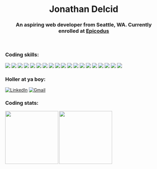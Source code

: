 <h1 align="center">Jonathan Delcid </h1>
<h3 align="center">An aspiring web developer from Seattle, WA. Currently enrolled at <a href="https://www.epicodus.com/" target="_blank">Epicodus</a></h3>
<br/>

<h3 align="left" >Coding skills:</h3>
<p align="left">
<a><img src="https://img.shields.io/badge/JavaScript-323330?style=for-the-badge&logo=javascript&logoColor=F7DF1E"/></a>
<a><img src="https://img.shields.io/badge/C%23-23cfcf?style=for-the-badge&logo=c-sharp&logoColor=239120"/></a>
<a><img src="https://img.shields.io/badge/Bootstrap-23cfcf?style=for-the-badge&logo=bootstrap&logoColor=563D7C"/></a>
<a><img src="https://img.shields.io/badge/CSS3-23cfcf?style=for-the-badge&logo=css3&logoColor=1572B6"/></a>
<a><img src="https://img.shields.io/badge/GIT-23cfcf?style=for-the-badge&logo=git&logoColor=E44C30"/></a>
<a><img src="https://img.shields.io/badge/GitHub-23cfcf?style=for-the-badge&logo=github&logoColor=black"/></a>
<a><img src="https://img.shields.io/badge/HTML5-23cfcf?style=for-the-badge&logo=html5&logoColor=E34F26"/></a>
<a><img src="https://img.shields.io/badge/Jest-23cfcf?style=for-the-badge&logo=jest&logoColor=C21325"/></a>
<a><img src="https://img.shields.io/badge/json-23cfcf?style=for-the-badge&logo=json&logoColor=5E5C5C"/></a>
<a><img src="https://img.shields.io/badge/jQuery-23cfcf?style=for-the-badge&logo=jquery&logoColor=0769AD"/></a>
<a><img src="https://img.shields.io/badge/Markdown-23cfcf?style=for-the-badge&logo=markdown&logoColor=black"/></a>
<a><img src="https://img.shields.io/badge/MySQL-23cfcf?style=for-the-badge&logo=mysql&logoColor=005C84"/></a>
<a><img src="https://img.shields.io/badge/.NET-23cfcf?style=for-the-badge&logo=dotnet&logoColor=512BD4"/></a>
<a><img src="https://img.shields.io/badge/Node.js-23cfcf?style=for-the-badge&logo=nodedotjs&logoColor=339933"/></a>
<a><img src="https://img.shields.io/badge/npm-23cfcf?style=for-the-badge&logo=npm&logoColor=CB3837"/></a>
<a><img src="https://img.shields.io/badge/Postman-23cfcf?style=for-the-badge&logo=Postman&logoColor=FF6C37"/></a>
<a><img src="https://img.shields.io/badge/React-23cfcf?style=for-the-badge&logo=react&logoColor=black"/></a>
<a><img src="https://img.shields.io/badge/Visual_Studio_Code-23cfcf?style=for-the-badge&logo=visual%20studio%20code&logoColor=0078D4"/></a>
<a><img src="https://img.shields.io/badge/Webpack-23cfcf?style=for-the-badge&logo=Webpack&logoColor=8DD6F9"/></a>

<h3 align="left">Holler at ya boy:</h3>
<p align="left">
<a href="https://www.linkedin.com/in/cesar-aug-lopez/"><img alt="LinkedIn" src="https://img.shields.io/badge/LinkedIn-23cfcf?style=for-the-badge&logo=linkedin&logoColor=1572B6"/></a>
<a href="lopez.cesar.aug@gmail.com"><img alt="Gmail" src="https://img.shields.io/badge/Gmail-23cfcf?style=for-the-badge&logo=gmail&logoColor=D14836" /></a>

<!-- <h3 align="left" >Software Skills:</h3>
<p align="left">
<a><img src="https://img.shields.io/badge/Discord-23cfcf?style=for-the-badge&logo=discord&logoColor=5865F2"/></a>
<a><img src="https://img.shields.io/badge/Google%20Meet-23cfcf?style=for-the-badge&logo=google-meet&logoColor=00897B"/></a>
<a><img src="https://img.shields.io/badge/mac%20os-23cfcf?style=for-the-badge&logo=apple&logoColor=black"/></a>
<a><img src="https://img.shields.io/badge/Zoom-23cfcf?style=for-the-badge&logo=zoom&logoColor=2D8CFF"/></a> -->

<h3 align="left" >Coding stats:</h3>

<img align="left" height="170px" src="https://github-readme-stats.vercel.app/api?username=wowgr8&show_icons=true&theme=tokyonight" />
<img align="left" height="170px" src="https://github-readme-stats.vercel.app/api/top-langs/?username=wowgr8&layout=compact&theme=tokyonight" /><br>